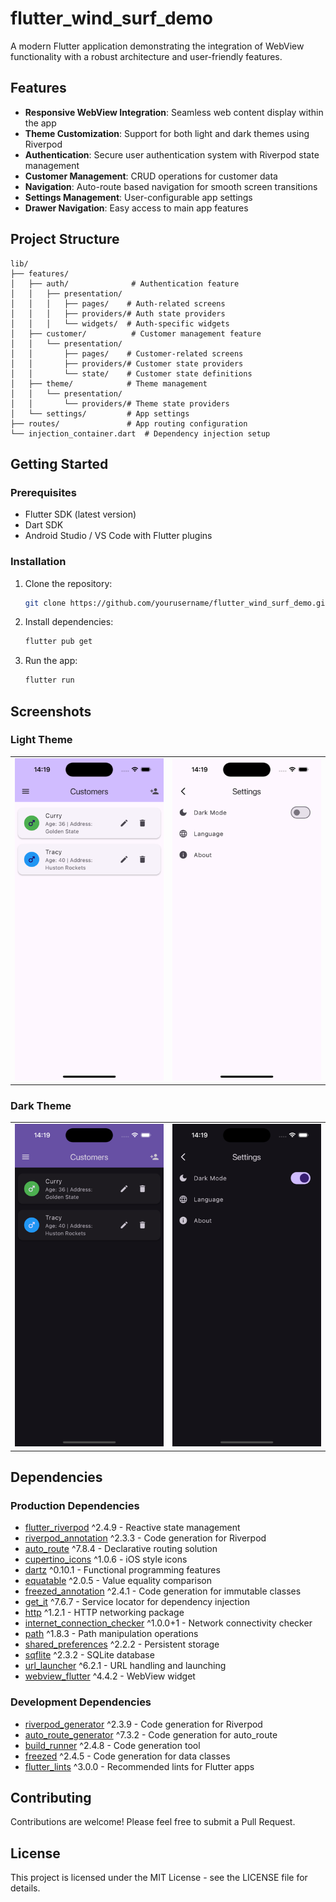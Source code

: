 # flutter_wind_surf_demo

A modern Flutter application demonstrating the integration of WebView functionality with a robust architecture and user-friendly features.

## Features

- **Responsive WebView Integration**: Seamless web content display within the app
- **Theme Customization**: Support for both light and dark themes using Riverpod
- **Authentication**: Secure user authentication system with Riverpod state management
- **Customer Management**: CRUD operations for customer data
- **Navigation**: Auto-route based navigation for smooth screen transitions
- **Settings Management**: User-configurable app settings
- **Drawer Navigation**: Easy access to main app features

## Project Structure

```
lib/
├── features/
│   ├── auth/              # Authentication feature
│   │   ├── presentation/
│   │   │   ├── pages/    # Auth-related screens
│   │   │   ├── providers/# Auth state providers
│   │   │   └── widgets/  # Auth-specific widgets
│   ├── customer/          # Customer management feature
│   │   └── presentation/
│   │       ├── pages/    # Customer-related screens
│   │       ├── providers/# Customer state providers
│   │       └── state/    # Customer state definitions
│   ├── theme/            # Theme management
│   │   └── presentation/
│   │       └── providers/# Theme state providers
│   └── settings/         # App settings
├── routes/               # App routing configuration
└── injection_container.dart  # Dependency injection setup
```

## Getting Started

### Prerequisites

- Flutter SDK (latest version)
- Dart SDK
- Android Studio / VS Code with Flutter plugins

### Installation

1. Clone the repository:
   ```bash
   git clone https://github.com/yourusername/flutter_wind_surf_demo.git
   ```

2. Install dependencies:
   ```bash
   flutter pub get
   ```

3. Run the app:
   ```bash
   flutter run
   ```

## Screenshots

### Light Theme

<table>
  <tr>
    <td><img src="/screenshots/home_light.png" width="400"></td>
    <td><img src="/screenshots/settings_light.png" width="400"></td>
  </tr>
</table>

### Dark Theme

<table>
  <tr>
    <td><img src="/screenshots/home_dark.png" width="400"></td>
    <td><img src="/screenshots/settings_dark.png" width="400"></td>
  </tr>
</table>

## Dependencies

### Production Dependencies
- [flutter_riverpod](https://pub.dev/packages/flutter_riverpod) ^2.4.9 - Reactive state management
- [riverpod_annotation](https://pub.dev/packages/riverpod_annotation) ^2.3.3 - Code generation for Riverpod
- [auto_route](https://pub.dev/packages/auto_route) ^7.8.4 - Declarative routing solution
- [cupertino_icons](https://pub.dev/packages/cupertino_icons) ^1.0.6 - iOS style icons
- [dartz](https://pub.dev/packages/dartz) ^0.10.1 - Functional programming features
- [equatable](https://pub.dev/packages/equatable) ^2.0.5 - Value equality comparison
- [freezed_annotation](https://pub.dev/packages/freezed_annotation) ^2.4.1 - Code generation for immutable classes
- [get_it](https://pub.dev/packages/get_it) ^7.6.7 - Service locator for dependency injection
- [http](https://pub.dev/packages/http) ^1.2.1 - HTTP networking package
- [internet_connection_checker](https://pub.dev/packages/internet_connection_checker) ^1.0.0+1 - Network connectivity checker
- [path](https://pub.dev/packages/path) ^1.8.3 - Path manipulation operations
- [shared_preferences](https://pub.dev/packages/shared_preferences) ^2.2.2 - Persistent storage
- [sqflite](https://pub.dev/packages/sqflite) ^2.3.2 - SQLite database
- [url_launcher](https://pub.dev/packages/url_launcher) ^6.2.1 - URL handling and launching
- [webview_flutter](https://pub.dev/packages/webview_flutter) ^4.4.2 - WebView widget

### Development Dependencies
- [riverpod_generator](https://pub.dev/packages/riverpod_generator) ^2.3.9 - Code generation for Riverpod
- [auto_route_generator](https://pub.dev/packages/auto_route_generator) ^7.3.2 - Code generation for auto_route
- [build_runner](https://pub.dev/packages/build_runner) ^2.4.8 - Code generation tool
- [freezed](https://pub.dev/packages/freezed) ^2.4.5 - Code generation for data classes
- [flutter_lints](https://pub.dev/packages/flutter_lints) ^3.0.0 - Recommended lints for Flutter apps

## Contributing

Contributions are welcome! Please feel free to submit a Pull Request.

## License

This project is licensed under the MIT License - see the LICENSE file for details.
